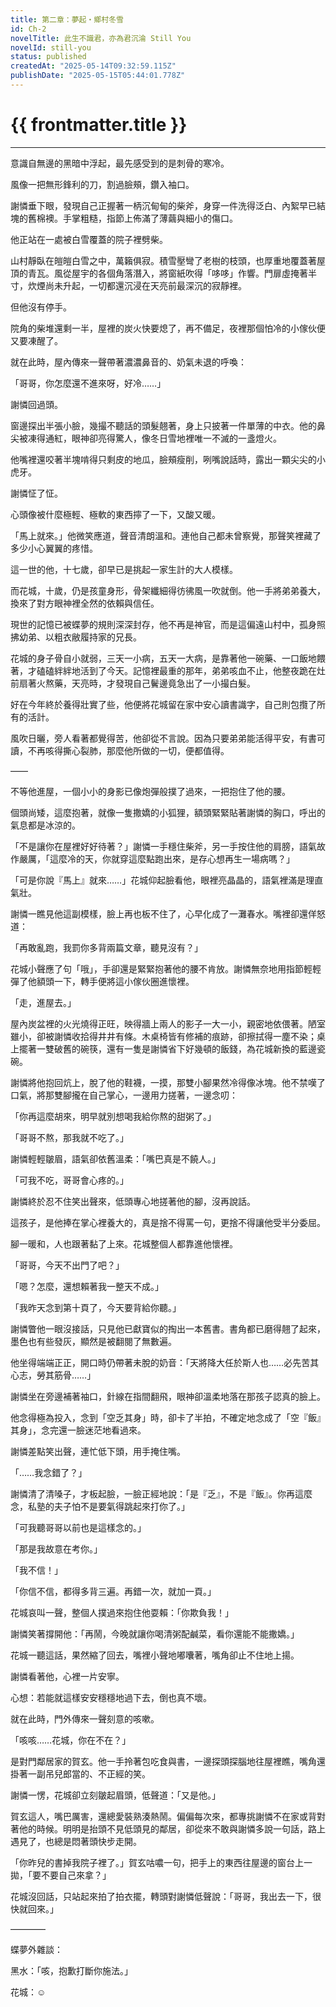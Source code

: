 ```yaml
---
title: 第二章：夢起・鄉村冬雪
id: Ch-2
novelTitle: 此生不識君，亦為君沉淪 Still You
novelId: still-you
status: published
createdAt: "2025-05-14T09:32:59.115Z"
publishDate: "2025-05-15T05:44:01.778Z"
---
```


# {{ frontmatter.title }}

<script setup>
import { useData } from 'vitepress'
const { frontmatter } = useData()
// 如果需要 withBase，可以取消註解下一行
// import { withBase } from 'vitepress'
</script>

---

意識自無邊的黑暗中浮起，最先感受到的是刺骨的寒冷。

風像一把無形鋒利的刀，割過臉頰，鑽入袖口。

謝憐垂下眼，發現自己正握著一柄沉甸甸的柴斧，身穿一件洗得泛白、內絮早已結塊的舊棉襖。手掌粗糙，指節上佈滿了薄繭與細小的傷口。

他正站在一處被白雪覆蓋的院子裡劈柴。

山村靜臥在皚皚白雪之中，萬籟俱寂。積雪壓彎了老樹的枝頭，也厚重地覆蓋著屋頂的青瓦。風從屋宇的各個角落潛入，將窗紙吹得「哆哆」作響。門扉虛掩著半寸，炊煙尚未升起，一切都還沉浸在天亮前最深沉的寂靜裡。

但他沒有停手。

院角的柴堆還剩一半，屋裡的炭火快要熄了，再不備足，夜裡那個怕冷的小傢伙便又要凍醒了。

就在此時，屋內傳來一聲帶著濃濃鼻音的、奶氣未退的呼喚：

「哥哥，你怎麼還不進來呀，好冷……」

謝憐回過頭。

窗邊探出半張小臉，幾撮不聽話的頭髮翹著，身上只披著一件單薄的中衣。他的鼻尖被凍得通紅，眼神卻亮得驚人，像冬日雪地裡唯一不滅的一盞燈火。

他嘴裡還咬著半塊啃得只剩皮的地瓜，臉頰瘦削，咧嘴說話時，露出一顆尖尖的小虎牙。

謝憐怔了怔。

心頭像被什麼極輕、極軟的東西擰了一下，又酸又暖。

「馬上就來。」他微笑應道，聲音清朗溫和。連他自己都未曾察覺，那聲笑裡藏了多少小心翼翼的疼惜。

這一世的他，十七歲，卻早已是挑起一家生計的大人模樣。

而花城，十歲，仍是孩童身形，骨架纖細得彷彿風一吹就倒。他一手將弟弟養大，換來了對方眼神裡全然的依賴與信任。

現世的記憶已被蝶夢的規則深深封存，他不再是神官，而是這偏遠山村中，孤身照拂幼弟、以粗衣敝履持家的兄長。

花城的身子骨自小就弱，三天一小病，五天一大病，是靠著他一碗藥、一口飯地餵著，才磕磕絆絆地活到了今天。記憶裡最重的那年，弟弟咳血不止，他整夜跪在灶前扇著火熬藥，天亮時，才發現自己鬢邊竟急出了一小撮白髮。

好在今年終於養得壯實了些，他便將花城留在家中安心讀書識字，自己則包攬了所有的活計。

風吹日曬，旁人看著都覺得苦，他卻從不言說。因為只要弟弟能活得平安，有書可讀，不再咳得撕心裂肺，那麼他所做的一切，便都值得。

——

不等他進屋，一個小小的身影已像炮彈般撲了過來，一把抱住了他的腰。

個頭尚矮，這麼抱著，就像一隻撒嬌的小狐狸，額頭緊緊貼著謝憐的胸口，呼出的氣息都是冰涼的。

「不是讓你在屋裡好好待著？」謝憐一手穩住柴斧，另一手按住他的肩膀，語氣故作嚴厲，「這麼冷的天，你就穿這麼點跑出來，是存心想再生一場病嗎？」

「可是你說『馬上』就來……」花城仰起臉看他，眼裡亮晶晶的，語氣裡滿是理直氣壯。

謝憐一瞧見他這副模樣，臉上再也板不住了，心早化成了一灘春水。嘴裡卻還佯怒道：

「再敢亂跑，我罰你多背兩篇文章，聽見沒有？」

花城小聲應了句「哦」，手卻還是緊緊抱著他的腰不肯放。謝憐無奈地用指節輕輕彈了他額頭一下，轉手便將這小傢伙圈進懷裡。

「走，進屋去。」

屋內炭盆裡的火光燒得正旺，映得牆上兩人的影子一大一小，親密地依偎著。陋室雖小，卻被謝憐收拾得井井有條。木桌椅皆有修補的痕跡，卻擦拭得一塵不染；桌上擺著一雙破舊的碗筷，還有一隻是謝憐省下好幾頓的飯錢，為花城新換的藍邊瓷碗。

謝憐將他抱回炕上，脫了他的鞋襪，一摸，那雙小腳果然冷得像冰塊。他不禁嘆了口氣，將那雙腳攏在自己掌心，一邊用力搓著，一邊念叨：

「你再這麼胡來，明早就別想喝我給你熬的甜粥了。」

「哥哥不熬，那我就不吃了。」

謝憐輕輕皺眉，語氣卻依舊溫柔：「嘴巴真是不饒人。」

「可我不吃，哥哥會心疼的。」

謝憐終於忍不住笑出聲來，低頭專心地搓著他的腳，沒再說話。

這孩子，是他捧在掌心裡養大的，真是捨不得罵一句，更捨不得讓他受半分委屈。

腳一暖和，人也跟著黏了上來。花城整個人都靠進他懷裡。

「哥哥，今天不出門了吧？」

「嗯？怎麼，還想賴著我一整天不成。」

「我昨天念到第十頁了，今天要背給你聽。」

謝憐瞥他一眼沒接話，只見他已獻寶似的掏出一本舊書。書角都已磨得翹了起來，墨色也有些發灰，顯然是被翻閱了無數遍。

他坐得端端正正，開口時仍帶著未脫的奶音：「天將降大任於斯人也……必先苦其心志，勞其筋骨……」

謝憐坐在旁邊補著袖口，針線在指間翻飛，眼神卻溫柔地落在那孩子認真的臉上。

他念得極為投入，念到「空乏其身」時，卻卡了半拍，不確定地念成了「空『飯』其身」，念完還一臉迷茫地看過來。

謝憐差點笑出聲，連忙低下頭，用手掩住嘴。

「……我念錯了？」

謝憐清了清嗓子，才板起臉，一臉正經地說：「是『乏』，不是『飯』。你再這麼念，私塾的夫子怕不是要氣得跳起來打你了。」

「可我聽哥哥以前也是這樣念的。」

「那是我故意在考你。」

「我不信！」

「你信不信，都得多背三遍。再錯一次，就加一頁。」

花城哀叫一聲，整個人撲過來抱住他耍賴：「你欺負我！」

謝憐笑著撐開他：「再鬧，今晚就讓你喝清粥配鹹菜，看你還能不能撒嬌。」

花城一聽這話，果然縮了回去，嘴裡小聲地嘟囔著，嘴角卻止不住地上揚。

謝憐看著他，心裡一片安寧。

心想：若能就這樣安安穩穩地過下去，倒也真不壞。

就在此時，門外傳來一聲刻意的咳嗽。

「咳咳……花城，你在不在？」

是對門鄰居家的賀玄。他一手拎著包吃食與書，一邊探頭探腦地往屋裡瞧，嘴角還掛著一副吊兒郎當的、不正經的笑。

謝憐一愣，花城卻立刻皺起眉頭，低聲道：「又是他。」

賀玄這人，嘴巴厲害，還總愛裝熟湊熱鬧。偏偏每次來，都專挑謝憐不在家或背對著他的時候。明明是抬頭不見低頭見的鄰居，卻從來不敢與謝憐多說一句話，路上遇見了，也總是悶著頭快步走開。

「你昨兒的書掉我院子裡了。」賀玄咕噥一句，把手上的東西往屋邊的窗台上一拋，「要不要自己來拿？」

花城沒回話，只站起來拍了拍衣擺，轉頭對謝憐低聲說：「哥哥，我出去一下，很快就回來。」

————

蝶夢外雜談：

黑水：「咳，抱歉打斷你施法。」

花城：☺️
